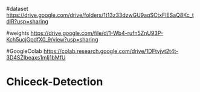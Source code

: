 #dataset 
https://drive.google.com/drive/folders/1t13z33dzwGU9aqSCtxFlESaQ8Kc_tdlR?usp=sharing

#weights
https://drive.google.com/file/d/1-Wb4-rufn5ZnU93P-Kch5ucjGpdfX0_9/view?usp=sharing

#GoogleColab
https://colab.research.google.com/drive/1DFtvjvt2t4t-3D4SZIbeaxs1mIj1bMfU

# Chiceck-Detection
